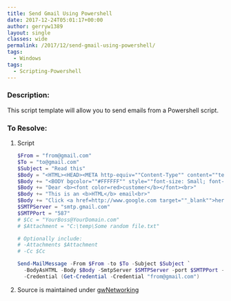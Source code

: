 ```yaml
---
title: Send Gmail Using Powershell
date: 2017-12-24T05:01:17+00:00
author: gerryw1389
layout: single
classes: wide
permalink: /2017/12/send-gmail-using-powershell/
tags:
  - Windows
tags:
  - Scripting-Powershell
---
```

<!--more-->

### Description:

This script template will allow you to send emails from a Powershell script.

### To Resolve:

1. Script

   ```powershell
   $From = "from@gmail.com"
   $To = "to@gmail.com"
   $Subject = "Read this"
   $Body = "<HTML><HEAD><META http-equiv=""Content-Type"" content=""text/html; charset=iso-8859-1"" /><TITLE></TITLE></HEAD>"
   $Body += "<BODY bgcolor=""#FFFFFF"" style=""font-size: Small; font-family: TAHOMA; color: #000000""><P>"
   $Body += "Dear <b><font color=red>customer</b></font><br>"
   $Body += "This is an <b>HTML</b> email<br>"
   $Body += "Click <a href=http://www.google.com target=""_blank"">here</a> to open google <br>"
   $SMTPServer = "smtp.gmail.com"
   $SMTPPort = "587"
   # $Cc = "YourBoss@YourDomain.com"
   # $Attachment = "C:\temp\Some random file.txt"

   # Optionally include:
   # -Attachments $Attachment
   # -Cc $Cc

   Send-MailMessage -From $From -to $To -Subject $Subject `
     -BodyAsHTML -Body $Body -SmtpServer $SMTPServer -port $SMTPPort -UseSsl `
     -Credential (Get-Credential -Credential "from@gmail.com")
   ```

2. Source is maintained under [gwNetworking](https://github.com/gerryw1389/powershell/blob/main/gwNetworking/Public/Send-Gmail.ps1)